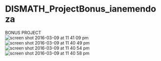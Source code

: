 # DISMATH_ProjectBonus_ianemendoza
BONUS PROJECT <br>
![screen shot 2016-03-09 at 11 41 09 pm](https://cloud.githubusercontent.com/assets/16650408/13641202/8d7088e0-e652-11e5-88d8-103dfa718013.png)
![screen shot 2016-03-09 at 11 40 49 pm](https://cloud.githubusercontent.com/assets/16650408/13641229/a4413196-e652-11e5-9362-31f00b32c2a4.png)
![screen shot 2016-03-09 at 11 40 54 pm](https://cloud.githubusercontent.com/assets/16650408/13641232/a5debf50-e652-11e5-9536-f46397f9b996.png)
![screen shot 2016-03-09 at 11 40 58 pm](https://cloud.githubusercontent.com/assets/16650408/13641234/a75194ca-e652-11e5-8e39-5b4c443a5b3c.png)
